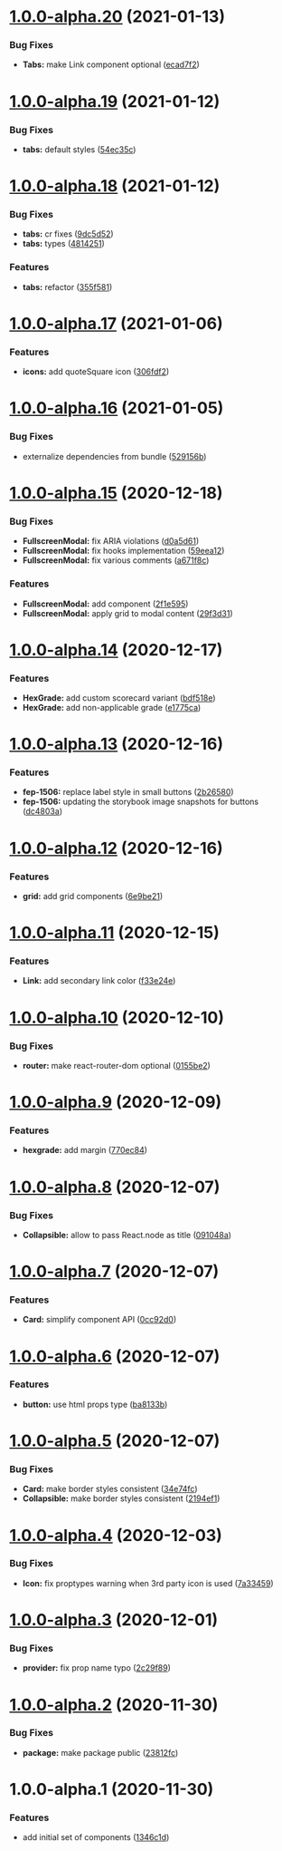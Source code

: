 # [1.0.0-alpha.20](https://github.com/securityscorecard/design-system/compare/v1.0.0-alpha.19...v1.0.0-alpha.20) (2021-01-13)


### Bug Fixes

* **Tabs:** make Link component optional ([ecad7f2](https://github.com/securityscorecard/design-system/commit/ecad7f2db9aa4bb7bbdbbf7c4c60ab1ed2339c6b))

# [1.0.0-alpha.19](https://github.com/securityscorecard/design-system/compare/v1.0.0-alpha.18...v1.0.0-alpha.19) (2021-01-12)


### Bug Fixes

* **tabs:** default styles ([54ec35c](https://github.com/securityscorecard/design-system/commit/54ec35cd84d3a181b696898510a2e01377874272))

# [1.0.0-alpha.18](https://github.com/securityscorecard/design-system/compare/v1.0.0-alpha.17...v1.0.0-alpha.18) (2021-01-12)


### Bug Fixes

* **tabs:** cr fixes ([9dc5d52](https://github.com/securityscorecard/design-system/commit/9dc5d52253025154b545d7013b32b757d5b9ac31))
* **tabs:** types ([4814251](https://github.com/securityscorecard/design-system/commit/4814251fb9d3f7d9b4a100385b2b9103dd877091))


### Features

* **tabs:** refactor ([355f581](https://github.com/securityscorecard/design-system/commit/355f5815840a19f582c16e4f25ffac2305dd18e8))

# [1.0.0-alpha.17](https://github.com/securityscorecard/design-system/compare/v1.0.0-alpha.16...v1.0.0-alpha.17) (2021-01-06)


### Features

* **icons:** add quoteSquare icon ([306fdf2](https://github.com/securityscorecard/design-system/commit/306fdf22066a96d77ed0d0d770c3454e89bfa430))

# [1.0.0-alpha.16](https://github.com/securityscorecard/design-system/compare/v1.0.0-alpha.15...v1.0.0-alpha.16) (2021-01-05)


### Bug Fixes

* externalize dependencies from bundle ([529156b](https://github.com/securityscorecard/design-system/commit/529156b0807aff5140c0d6fa3326bb23894aaf0d))

# [1.0.0-alpha.15](https://github.com/securityscorecard/design-system/compare/v1.0.0-alpha.14...v1.0.0-alpha.15) (2020-12-18)


### Bug Fixes

* **FullscreenModal:** fix ARIA violations ([d0a5d61](https://github.com/securityscorecard/design-system/commit/d0a5d61385230ae5c86dd770febc98ff0b43e82a))
* **FullscreenModal:** fix hooks implementation ([59eea12](https://github.com/securityscorecard/design-system/commit/59eea12fc1cffefe074d553cc38f002798fd125e))
* **FullscreenModal:** fix various comments ([a671f8c](https://github.com/securityscorecard/design-system/commit/a671f8c03962b03464b813093f5cd3f825a1bfca))


### Features

* **FullscreenModal:** add component ([2f1e595](https://github.com/securityscorecard/design-system/commit/2f1e59510bf4c8c3a7b7149a86a8d024a0fad115))
* **FullscreenModal:** apply grid to modal content ([29f3d31](https://github.com/securityscorecard/design-system/commit/29f3d316cd951684ab8f26862d67a96ca5928aad))

# [1.0.0-alpha.14](https://github.com/securityscorecard/design-system/compare/v1.0.0-alpha.13...v1.0.0-alpha.14) (2020-12-17)


### Features

* **HexGrade:** add custom scorecard variant ([bdf518e](https://github.com/securityscorecard/design-system/commit/bdf518eb6f0e4f869d10ec00dfc685738975f16c))
* **HexGrade:** add non-applicable grade ([e1775ca](https://github.com/securityscorecard/design-system/commit/e1775ca49370aa23fbfb2e307cb53df9cc0c3c27))

# [1.0.0-alpha.13](https://github.com/securityscorecard/design-system/compare/v1.0.0-alpha.12...v1.0.0-alpha.13) (2020-12-16)


### Features

* **fep-1506:** replace label style in small buttons ([2b26580](https://github.com/securityscorecard/design-system/commit/2b265807fcd449265d65725b0561545fac062a35))
* **fep-1506:** updating the storybook image snapshots for buttons ([dc4803a](https://github.com/securityscorecard/design-system/commit/dc4803afee177999652249539f7691e2d83f942b))

# [1.0.0-alpha.12](https://github.com/securityscorecard/design-system/compare/v1.0.0-alpha.11...v1.0.0-alpha.12) (2020-12-16)


### Features

* **grid:** add grid components ([6e9be21](https://github.com/securityscorecard/design-system/commit/6e9be219a570de2a8fdf7b744731787039de734c))

# [1.0.0-alpha.11](https://github.com/securityscorecard/design-system/compare/v1.0.0-alpha.10...v1.0.0-alpha.11) (2020-12-15)


### Features

* **Link:** add secondary link color ([f33e24e](https://github.com/securityscorecard/design-system/commit/f33e24ef20e81a819508980e904ab6d8999e7846))

# [1.0.0-alpha.10](https://github.com/securityscorecard/design-system/compare/v1.0.0-alpha.9...v1.0.0-alpha.10) (2020-12-10)


### Bug Fixes

* **router:** make react-router-dom optional ([0155be2](https://github.com/securityscorecard/design-system/commit/0155be234d45cac3196ae7930d074751b6396c87))

# [1.0.0-alpha.9](https://github.com/securityscorecard/design-system/compare/v1.0.0-alpha.8...v1.0.0-alpha.9) (2020-12-09)


### Features

* **hexgrade:** add margin ([770ec84](https://github.com/securityscorecard/design-system/commit/770ec843901fd4bd8c334c0bfabcc00459a3f9e5))

# [1.0.0-alpha.8](https://github.com/securityscorecard/design-system/compare/v1.0.0-alpha.7...v1.0.0-alpha.8) (2020-12-07)


### Bug Fixes

* **Collapsible:** allow to pass React.node as title ([091048a](https://github.com/securityscorecard/design-system/commit/091048a67930e537927040dd7cf48b4f4dd71328))

# [1.0.0-alpha.7](https://github.com/securityscorecard/design-system/compare/v1.0.0-alpha.6...v1.0.0-alpha.7) (2020-12-07)


### Features

* **Card:** simplify component API ([0cc92d0](https://github.com/securityscorecard/design-system/commit/0cc92d0ea40829bef2c93597a8df799c192923b2))

# [1.0.0-alpha.6](https://github.com/securityscorecard/design-system/compare/v1.0.0-alpha.5...v1.0.0-alpha.6) (2020-12-07)


### Features

* **button:** use html props type ([ba8133b](https://github.com/securityscorecard/design-system/commit/ba8133b03b67f496e531eb894dcf873757f6a04f))

# [1.0.0-alpha.5](https://github.com/securityscorecard/design-system/compare/v1.0.0-alpha.4...v1.0.0-alpha.5) (2020-12-07)


### Bug Fixes

* **Card:** make border styles consistent ([34e74fc](https://github.com/securityscorecard/design-system/commit/34e74fc9c17028afdfeccdbc97161dba1ba848d2))
* **Collapsible:** make border styles consistent ([2194ef1](https://github.com/securityscorecard/design-system/commit/2194ef197fa481159f7dabc3f83b40dc22fa679c))

# [1.0.0-alpha.4](https://github.com/securityscorecard/design-system/compare/v1.0.0-alpha.3...v1.0.0-alpha.4) (2020-12-03)


### Bug Fixes

* **Icon:** fix proptypes warning when 3rd party icon is used ([7a33459](https://github.com/securityscorecard/design-system/commit/7a33459aff50959bc827398633b9b6c5f386e2ca))

# [1.0.0-alpha.3](https://github.com/securityscorecard/design-system/compare/v1.0.0-alpha.2...v1.0.0-alpha.3) (2020-12-01)


### Bug Fixes

* **provider:** fix prop name typo ([2c29f89](https://github.com/securityscorecard/design-system/commit/2c29f89eea84ca505a81954da670ddf02e3f8691))

# [1.0.0-alpha.2](https://github.com/securityscorecard/design-system/compare/v1.0.0-alpha.1...v1.0.0-alpha.2) (2020-11-30)


### Bug Fixes

* **package:** make package public ([23812fc](https://github.com/securityscorecard/design-system/commit/23812fc254fdf6b5823736a0ca488bc1933ed27c))

# 1.0.0-alpha.1 (2020-11-30)


### Features

* add initial set of components ([1346c1d](https://github.com/securityscorecard/design-system/commit/1346c1df993878f6feec7e72c27a10b2029a960d))
